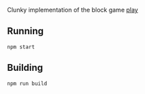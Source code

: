 Clunky implementation of the block game [play](https://wcurrie.github.io/tetris/dist/index.html)

## Running

    npm start

## Building

    npm run build
